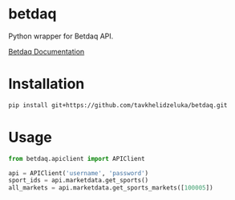 # betdaq
Python wrapper for Betdaq API.

[Betdaq Documentation](http://api.betdaq.com/v2.0/Docs/default.aspx)

# Installation

```bash
pip install git+https://github.com/tavkhelidzeluka/betdaq.git
```

# Usage

```python
from betdaq.apiclient import APIClient

api = APIClient('username', 'password')
sport_ids = api.marketdata.get_sports()
all_markets = api.marketdata.get_sports_markets([100005]) 
```
